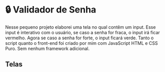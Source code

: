 # 🔒 Validador de Senha

Nesse pequeno projeto elaborei uma tela no qual contêm um input. Esse input é interativo com o usuário, se caso a senha for fraca, o input irá ficar vermelho. Agora se caso a senha for forte, o input ficará verde. Tanto o script quanto o front-end foi criado por mim com JavaScript HTML e CSS Puro. Sem nenhum framework adicional. 

## Telas
